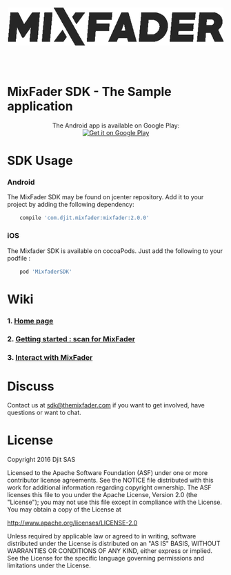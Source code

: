 
<p align="center">
    <img src="https://raw.githubusercontent.com/Mixfader/MixfaderSDKSample/master/logo_mixfader.png" width="500">
</p>
<br/>
<br/>

# MixFader SDK - The Sample application

<p align="center">
The Android app is available on Google Play:<br/> <a href='https://play.google.com/store/apps/details?id=com.djit.mixfader.sample&utm_source=global_co&utm_medium=prtnr&utm_content=Mar2515&utm_campaign=PartBadge&pcampaignid=MKT-Other-global-all-co-prtnr-py-PartBadge-Mar2515-1'><img alt='Get it on Google Play' src='https://play.google.com/intl/en_us/badges/images/generic/en_badge_web_generic.png' width="200"/></a>
</p>

# SDK Usage
### Android
The MixFader SDK may be found on jcenter repository. Add it to your project by adding the following dependency:
```groovy
    compile 'com.djit.mixfader:mixfader:2.0.0'
```

### iOS
The Mixfader SDK is available on cocoaPods. Just add the following to your podfile :
```python
    pod 'MixfaderSDK'
```

# Wiki
### 1. [Home page](https://github.com/Mixfader/MixfaderSDKSample/wiki) 

### 2. [Getting started : scan for MixFader](http://gitlab.djit.fr/android-apps/mixfader-sdk-sample/blob/master/SCAN.md)

### 3. [Interact with MixFader](http://gitlab.djit.fr/android-apps/mixfader-sdk-sample/blob/master/DIALOG.md)

# Discuss

Contact us at <sdk@themixfader.com> if you want to get involved, have questions or want to chat.

# License
Copyright 2016 Djit SAS

Licensed to the Apache Software Foundation (ASF) under one or more contributor license agreements. See the NOTICE file distributed with this work for additional information regarding copyright ownership. The ASF licenses this file to you under the Apache License, Version 2.0 (the "License"); you may not use this file except in compliance with the License. You may obtain a copy of the License at

http://www.apache.org/licenses/LICENSE-2.0

Unless required by applicable law or agreed to in writing, software distributed under the License is distributed on an "AS IS" BASIS, WITHOUT WARRANTIES OR CONDITIONS OF ANY KIND, either express or implied. See the License for the specific language governing permissions and limitations under the License.
